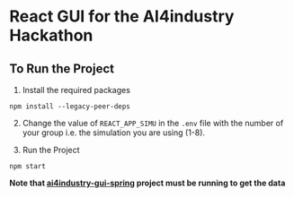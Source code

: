 # React GUI for the AI4industry Hackathon

## To Run the Project
1. Install the required packages
```
npm install --legacy-peer-deps
```

2. Change the value of `REACT_APP_SIMU` in the `.env` file with the number of your group i.e. the simulation you are using (1-8).

3. Run the Project
```
npm start
```

**Note that [ai4industry-gui-spring](https://gitlab.emse.fr/ai4industry/ai4industry2024-gui/ai4industry-gui-spring) project must be running to get the data**